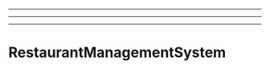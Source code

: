 --------------------------------------------------------
----------------------------------------------------------------------------------------------------
----------------------------------------------------------------------------------------------------
# RestaurantManagementSystem
